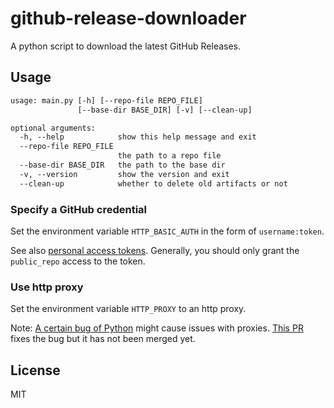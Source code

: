 # github-release-downloader

A python script to download the latest GitHub Releases.

## Usage

```txt
usage: main.py [-h] [--repo-file REPO_FILE]
               [--base-dir BASE_DIR] [-v] [--clean-up]

optional arguments:
  -h, --help            show this help message and exit
  --repo-file REPO_FILE
                        the path to a repo file
  --base-dir BASE_DIR   the path to the base dir
  -v, --version         show the version and exit
  --clean-up            whether to delete old artifacts or not
```

### Specify a GitHub credential
Set the environment variable `HTTP_BASIC_AUTH` in the form of `username:token`.

See also [personal access tokens](https://docs.github.com/authentication/keeping-your-account-and-data-secure/creating-a-personal-access-token).
Generally, you should only grant the `public_repo` access to the token. 

### Use http proxy
Set the environment variable `HTTP_PROXY` to an http proxy.

Note: [A certain bug of Python](https://github.com/python/cpython/issues/66897) might cause issues with proxies. [This PR](https://github.com/python/cpython/pull/8305) fixes the bug but it has not been merged yet.

## License

MIT
